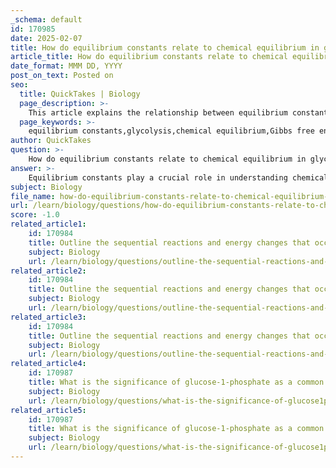 ```yaml
---
_schema: default
id: 170985
date: 2025-02-07
title: How do equilibrium constants relate to chemical equilibrium in glycolysis?
article_title: How do equilibrium constants relate to chemical equilibrium in glycolysis?
date_format: MMM DD, YYYY
post_on_text: Posted on
seo:
  title: QuickTakes | Biology
  page_description: >-
    This article explains the relationship between equilibrium constants and chemical equilibrium specifically in the context of glycolysis, highlighting the role of Gibbs free energy change and ATP hydrolysis in driving metabolic reactions.
  page_keywords: >-
    equilibrium constants,glycolysis,chemical equilibrium,Gibbs free energy change,ATP hydrolysis,metabolic pathways,reactants,products,spontaneity,reaction quotient
author: QuickTakes
question: >-
    How do equilibrium constants relate to chemical equilibrium in glycolysis?
answer: >-
    Equilibrium constants play a crucial role in understanding chemical equilibrium, particularly in metabolic pathways like glycolysis. In glycolysis, a series of enzymatic reactions convert glucose into pyruvate, and each step can be analyzed in terms of its equilibrium constant (K) and Gibbs free energy change (ΔG).\n\n### Relationship Between Equilibrium Constants and ΔG\n\n1. **Equilibrium Constant (K)**: The equilibrium constant is a numerical value that expresses the ratio of the concentrations of products to reactants at equilibrium. For a general reaction:\n\n   $$\n   aA + bB \rightleftharpoons cC + dD\n   $$\n\n   the equilibrium constant is defined as:\n\n   $$\n   K = \frac{[C]^c[D]^d}{[A]^a[B]^b}\n   $$\n\n   This constant indicates the extent to which a reaction proceeds to form products versus remaining as reactants.\n\n2. **Gibbs Free Energy Change (ΔG)**: The change in Gibbs free energy is a measure of the spontaneity of a reaction. The relationship between ΔG and the equilibrium constant is given by the equation:\n\n   $$\n   ΔG = ΔG^\circ + RT \ln(Q)\n   $$\n\n   where:\n   - $ ΔG^\circ $ is the standard Gibbs free energy change,\n   - $ R $ is the universal gas constant,\n   - $ T $ is the temperature in Kelvin,\n   - $ Q $ is the reaction quotient, which is the ratio of product concentrations to reactant concentrations at any point in time.\n\n   At equilibrium, $ ΔG = 0 $ and $ Q = K $, leading to the simplified relationship:\n\n   $$\n   ΔG^\circ = -RT \ln(K)\n   $$\n\n   This indicates that a negative $ ΔG^\circ $ corresponds to a larger equilibrium constant (K > 1), suggesting that the products are favored at equilibrium.\n\n### Application in Glycolysis\n\nIn glycolysis, several reactions are coupled to drive the overall pathway forward, even when some individual reactions may be unfavorable (positive ΔG). The coupling of these reactions often involves the hydrolysis of ATP, which has a highly negative ΔG, thus providing the necessary energy to drive the unfavorable reactions forward.\n\nFor example, the conversion of glucose to pyruvate involves both favorable and unfavorable steps. The unfavorable steps can be made favorable by coupling them with the hydrolysis of ATP, effectively lowering the overall ΔG of the pathway.\n\n### Conclusion\n\nIn summary, equilibrium constants are essential for understanding the dynamics of reactions in glycolysis. They provide insight into the favorability of reactions based on their ΔG values, allowing for the prediction of how metabolic pathways will proceed under physiological conditions. The interplay between equilibrium constants and Gibbs free energy is fundamental to the regulation and efficiency of metabolic processes.
subject: Biology
file_name: how-do-equilibrium-constants-relate-to-chemical-equilibrium-in-glycolysis.md
url: /learn/biology/questions/how-do-equilibrium-constants-relate-to-chemical-equilibrium-in-glycolysis
score: -1.0
related_article1:
    id: 170984
    title: Outline the sequential reactions and energy changes that occur during glycolysis.
    subject: Biology
    url: /learn/biology/questions/outline-the-sequential-reactions-and-energy-changes-that-occur-during-glycolysis
related_article2:
    id: 170984
    title: Outline the sequential reactions and energy changes that occur during glycolysis.
    subject: Biology
    url: /learn/biology/questions/outline-the-sequential-reactions-and-energy-changes-that-occur-during-glycolysis
related_article3:
    id: 170984
    title: Outline the sequential reactions and energy changes that occur during glycolysis.
    subject: Biology
    url: /learn/biology/questions/outline-the-sequential-reactions-and-energy-changes-that-occur-during-glycolysis
related_article4:
    id: 170987
    title: What is the significance of glucose-1-phosphate as a common intermediate in sucrose synthesis?
    subject: Biology
    url: /learn/biology/questions/what-is-the-significance-of-glucose1phosphate-as-a-common-intermediate-in-sucrose-synthesis
related_article5:
    id: 170987
    title: What is the significance of glucose-1-phosphate as a common intermediate in sucrose synthesis?
    subject: Biology
    url: /learn/biology/questions/what-is-the-significance-of-glucose1phosphate-as-a-common-intermediate-in-sucrose-synthesis
---
```


&nbsp;
